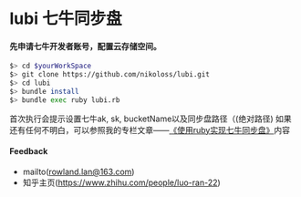 # lubi 七牛同步盘
#### 先申请七牛开发者账号，配置云存储空间。

```Bash
$> cd $yourWorkSpace
$> git clone https://github.com/nikoloss/lubi.git
$> cd lubi
$> bundle install 
$> bundle exec ruby lubi.rb
```

首次执行会提示设置七牛ak, sk, bucketName以及同步盘路径（(绝对路径)
如果还有任何不明白，可以参照我的专栏文章——[《使用ruby实现七牛同步盘》](https://zhuanlan.zhihu.com/p/27083913)内容

#### Feedback
* mailto(rowland.lan@163.com)
* 知乎主页(https://www.zhihu.com/people/luo-ran-22)

